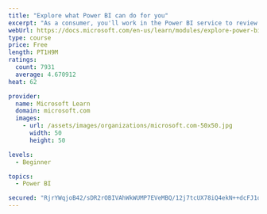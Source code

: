 ```yaml
---
title: "Explore what Power BI can do for you"
excerpt: "As a consumer, you'll work in the Power BI service to review and interact with content that has been shared with you. This module provides the foundational information that you need to work effectively in the Power BI service."
webUrl: https://docs.microsoft.com/en-us/learn/modules/explore-power-bi-service/
type: course
price: Free
length: PT1H9M
ratings:
  count: 7931
  average: 4.670912
heat: 62

provider:
  name: Microsoft Learn
  domain: microsoft.com
  images:
    - url: /assets/images/organizations/microsoft.com-50x50.jpg
      width: 50
      height: 50

levels:
  - Beginner

topics:
  - Power BI

secured: "RjrYWqjoB42/sDR2rOBIVAhWkWUMP7EVeMBQ/12j7tcUX78iQ4ekN++dcFJ1onjujN9VB3RwCUZ4uZ8Gg8n8lC6XgmZFAl1HSol8pmRj4QIB9bKvc6vLF4UMsRipAjELgylwY8H+4kQAp8Pa8hibef4Knq/Ny9cwoJbetsk5uWtunXgtTF1Y9iEhijN3DZq12Y+0h0DEHQEQ4CQEI7tyb2Y3qe1M5lHZ3zJfYEYdySdOKxoESNp3gLYvJQOID55awLr5f4dgqxhpceMnB1V24MTChoxCOnPWG4JvjjDl0j4sF+tmeBxQFsjGbP7pjD5+Ir+i33ALggHjpJleFR0GBte810yKGqYouKNCpXQsOCatH0poLeBfvTGjDCh3+onAfLATTeaRnYAYksf5bOdxVhoL6sC9k6DmjYuwIhLxK1s=;1wHjIk9MDB5c2NCmzfWnAw=="
---
```


